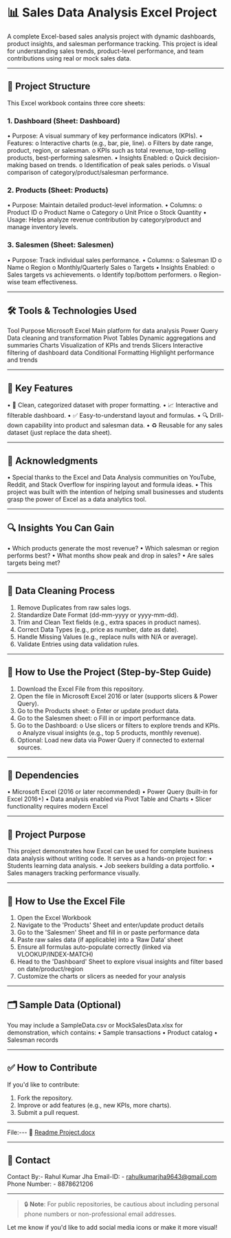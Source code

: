 # 📊 Sales Data Analysis Excel Project
A complete Excel-based sales analysis project with dynamic dashboards,    product insights, and salesman performance tracking. This project is ideal for understanding sales trends, product-level performance, and team contributions using real or mock sales data.

--- 
## 📁 Project Structure

This Excel workbook contains three core sheets:
### 1. Dashboard (Sheet: Dashboard)
•	Purpose: A visual summary of key performance indicators (KPIs).
•	Features:
o	Interactive charts (e.g., bar, pie, line).
o	Filters by date range, product, region, or salesman.
o	KPIs such as total revenue, top-selling products, best-performing salesmen.
•	Insights Enabled:
o	Quick decision-making based on trends.
o	Identification of peak sales periods.
o	Visual comparison of category/product/salesman performance.
### 2. Products (Sheet: Products)
•	Purpose: Maintain detailed product-level information.
•	Columns:
o	Product ID
o	Product Name
o	Category
o	Unit Price
o	Stock Quantity
•	Usage: Helps analyze revenue contribution by category/product and manage inventory levels.
### 3. Salesmen (Sheet: Salesmen)
•	Purpose: Track individual sales performance.
•	Columns:
o	Salesman ID
o	Name
o	Region
o	Monthly/Quarterly Sales
o	Targets
•	Insights Enabled:
o	Sales targets vs achievements.
o	Identify top/bottom performers.
o	Region-wise team effectiveness.

---
## 🛠️ Tools & Technologies Used
Tool	Purpose
Microsoft Excel	Main platform for data analysis
Power Query	Data cleaning and transformation
Pivot Tables	Dynamic aggregations and summaries
Charts	Visualization of KPIs and trends
Slicers	Interactive filtering of dashboard data
Conditional Formatting	Highlight performance and trends

---
## 🌟 Key Features
•	📌 Clean, categorized dataset with proper formatting.
•	📈 Interactive and filterable dashboard.
•	✅ Easy-to-understand layout and formulas.
•	🔍 Drill-down capability into product and salesman data.
•	♻️ Reusable for any sales dataset (just replace the data sheet).

---
## 🤝 Acknowledgments
•	Special thanks to the Excel and Data Analysis communities on YouTube, Reddit, and Stack Overflow for inspiring layout and formula ideas.
•	This project was built with the intention of helping small businesses and students grasp the power of Excel as a data analytics tool.

---
## 🔍 Insights You Can Gain
•	Which products generate the most revenue?
•	Which salesman or region performs best?
•	What months show peak and drop in sales?
•	Are sales targets being met?

---
## 🧼 Data Cleaning Process
1.	Remove Duplicates from raw sales logs.
2.	Standardize Date Format (dd-mm-yyyy or yyyy-mm-dd).
3.	Trim and Clean Text fields (e.g., extra spaces in product names).
4.	Correct Data Types (e.g., price as number, date as date).
5.	Handle Missing Values (e.g., replace nulls with N/A or average).
6.	Validate Entries using data validation rules.

---
## 📘 How to Use the Project (Step-by-Step Guide)
1.	Download the Excel File from this repository.
2.	Open the file in Microsoft Excel 2016 or later (supports slicers & Power Query).
3.	Go to the Products sheet:
o	Enter or update product data.
4.	Go to the Salesmen sheet:
o	Fill in or import performance data.
5.	Go to the Dashboard:
o	Use slicers or filters to explore trends and KPIs.
o	Analyze visual insights (e.g., top 5 products, monthly revenue).
6.	Optional: Load new data via Power Query if connected to external sources.

---
## 🧩 Dependencies
•	Microsoft Excel (2016 or later recommended)
•	Power Query (built-in for Excel 2016+)
•	Data analysis enabled via Pivot Table and Charts
•	Slicer functionality requires modern Excel
________________________________________
## 📌 Project Purpose
This project demonstrates how Excel can be used for complete business data analysis without writing code. It serves as a hands-on project for:
•	Students learning data analysis.
•	Job seekers building a data portfolio.
•	Sales managers tracking performance visually.

---
## 🚀 How to Use the Excel File
1.	Open the Excel Workbook
2.	Navigate to the 'Products' Sheet and enter/update product details
3.	Go to the 'Salesmen' Sheet and fill in or paste performance data
4.	Paste raw sales data (if applicable) into a ‘Raw Data’ sheet
5.	Ensure all formulas auto-populate correctly (linked via VLOOKUP/INDEX-MATCH)
6.	Head to the 'Dashboard' Sheet to explore visual insights and filter based on date/product/region
7.	Customize the charts or slicers as needed for your analysis

---
## 🗂 Sample Data (Optional)
You may include a SampleData.csv or MockSalesData.xlsx for demonstration, which contains:
•	Sample transactions
•	Product catalog
•	Salesman records
________________________________________

## ✅ How to Contribute
If you'd like to contribute:
1.	Fork the repository.
2.	Improve or add features (e.g., new KPIs, more charts).
3.	Submit a pull request.

---
File:---
📄 [Readme  Project.docx](https://github.com/user-attachments/files/21073665/Readme.Project.docx)

---
## 📧 Contact
Contact By:- Rahul Kumar Jha
Email-ID: - rahulkumarjha9643@gmail.com
Phone Number: - 8878621206

---
> 🔒 **Note**: For public repositories, be cautious about including personal phone numbers or non-professional email addresses.

Let me know if you'd like to add social media icons or make it more visual!

